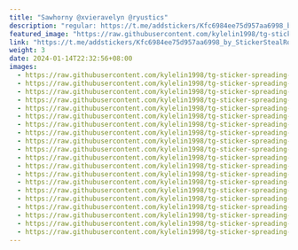 ```yaml
---
title: "Sawhorny @xvieravelyn @ryustics"
description: "regular: https://t.me/addstickers/Kfc6984ee75d957aa6998_by_StickerStealRobot"
featured_image: "https://raw.githubusercontent.com/kylelin1998/tg-sticker-spreading-worldwide-images/main/img/d567a2d2-72b1-49da-baf0-3e4bd1d8c452.jpg"
link: "https://t.me/addstickers/Kfc6984ee75d957aa6998_by_StickerStealRobot"
weight: 3
date: 2024-01-14T22:32:56+08:00
images:
  - https://raw.githubusercontent.com/kylelin1998/tg-sticker-spreading-worldwide-images/main/img/d567a2d2-72b1-49da-baf0-3e4bd1d8c452.jpg
  - https://raw.githubusercontent.com/kylelin1998/tg-sticker-spreading-worldwide-images/main/img/ce8e4486-f7ad-4f8b-901f-bf42532a47d4.jpg
  - https://raw.githubusercontent.com/kylelin1998/tg-sticker-spreading-worldwide-images/main/img/b4c70680-6a1b-476e-909b-e35aa2a3c6c4.jpg
  - https://raw.githubusercontent.com/kylelin1998/tg-sticker-spreading-worldwide-images/main/img/b4b516e4-e644-4119-8e64-be1abfb60796.jpg
  - https://raw.githubusercontent.com/kylelin1998/tg-sticker-spreading-worldwide-images/main/img/4de179ba-a4e4-4a50-9a52-2c9542463a8a.jpg
  - https://raw.githubusercontent.com/kylelin1998/tg-sticker-spreading-worldwide-images/main/img/cc97b0d7-a225-4bce-b80a-ac5c4d623680.jpg
  - https://raw.githubusercontent.com/kylelin1998/tg-sticker-spreading-worldwide-images/main/img/f2a9e158-ef62-46ff-a401-100ee329e1f7.jpg
  - https://raw.githubusercontent.com/kylelin1998/tg-sticker-spreading-worldwide-images/main/img/7ca28095-8607-449b-af31-210c637ea0d7.jpg
  - https://raw.githubusercontent.com/kylelin1998/tg-sticker-spreading-worldwide-images/main/img/7548beb1-75b2-4c4e-88b7-a849a16c01aa.jpg
  - https://raw.githubusercontent.com/kylelin1998/tg-sticker-spreading-worldwide-images/main/img/de52150d-2266-4174-ba78-7337bdfadc25.jpg
  - https://raw.githubusercontent.com/kylelin1998/tg-sticker-spreading-worldwide-images/main/img/c1c3e463-9293-4f19-acfe-c473b1d66d50.jpg
  - https://raw.githubusercontent.com/kylelin1998/tg-sticker-spreading-worldwide-images/main/img/224d3d22-ad51-4242-8690-68a9c2252f98.jpg
  - https://raw.githubusercontent.com/kylelin1998/tg-sticker-spreading-worldwide-images/main/img/c36d9eb3-14a8-45d9-a2e3-fac67e3854c8.jpg
  - https://raw.githubusercontent.com/kylelin1998/tg-sticker-spreading-worldwide-images/main/img/4e868714-0f4b-4ae5-bafd-49d7a1354038.jpg
  - https://raw.githubusercontent.com/kylelin1998/tg-sticker-spreading-worldwide-images/main/img/502b106b-aa11-48d9-8a7b-82af3c79e5b9.jpg
  - https://raw.githubusercontent.com/kylelin1998/tg-sticker-spreading-worldwide-images/main/img/0548eb5a-87f5-4ce0-a645-27ebe45857d8.jpg
  - https://raw.githubusercontent.com/kylelin1998/tg-sticker-spreading-worldwide-images/main/img/34bf8904-3b44-4b09-800d-ff3f0c09b3dc.jpg
  - https://raw.githubusercontent.com/kylelin1998/tg-sticker-spreading-worldwide-images/main/img/9e4467cd-b344-442e-8a89-9d9cccbfea3d.jpg
  - https://raw.githubusercontent.com/kylelin1998/tg-sticker-spreading-worldwide-images/main/img/0e06f50b-896f-47e9-b88f-6b7cdad2632e.jpg
  - https://raw.githubusercontent.com/kylelin1998/tg-sticker-spreading-worldwide-images/main/img/8b5d8160-6e64-492b-9d6c-e40771624f4b.jpg
---
```

